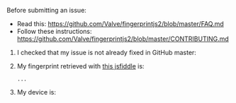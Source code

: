 Before submitting an issue:

- Read this: https://github.com/Valve/fingerprintjs2/blob/master/FAQ.md
- Follow these instructions: https://github.com/Valve/fingerprintjs2/blob/master/CONTRIBUTING.md

1) I checked that my issue is not already fixed in GitHub master:

2) My fingerprint retrieved with [this jsfiddle](https://jsfiddle.net/L2gLq4rg/) is:
   ```
   ...
   ```

3) My device is:
